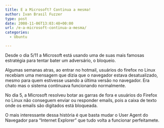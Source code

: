 ```yaml
---
title: E a Microsoft? Continua a mesma!
author: Ivan Brasil Fuzzer
type: post
date: 2008-11-06T13:03:48+00:00
url: /e-a-microsoft-continua-a-mesma/
categories:
  - Ubuntu

---
```

Desde o dia 5/11 a Microsoft está usando uma de suas mais famosas estratégia para tentar bater um adversário, o bloqueio.
  
Algumas semanas atras, ao entrar no hotmail, usuários do firefox no Linux recebiam uma mensagem que dizia que o navegador estava desatualizado, mesmo para quem estivesse usando a última versão no navegador. Era chato mas o sistema continuava funcionando normalmente.
  
No dia 5, a Microsoft resolveu botar as garras de fora e usuários do Firefox no Linux não conseguem enviar ou responder emails, pois a caixa de texto onde os emails são digitados está bloqueada.
  
O mais interessante dessa história é que basta mudar o User Agent do Navegador para &#8220;Internet Explorer&#8221; que tudo volta a funcionar perfeitamete.